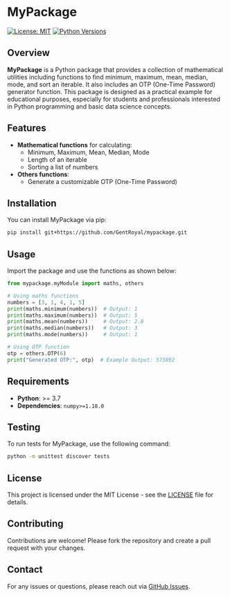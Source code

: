 # MyPackage

[![License: MIT](https://img.shields.io/badge/License-MIT-blue.svg)](https://opensource.org/licenses/MIT)
[![Python Versions](https://img.shields.io/pypi/pyversions/mypackage.svg)](https://pypi.org/project/mypackage/)

## Overview
**MyPackage** is a Python package that provides a collection of mathematical utilities including functions to find minimum, maximum, mean, median, mode, and sort an iterable. It also includes an OTP (One-Time Password) generator function. This package is designed as a practical example for educational purposes, especially for students and professionals interested in Python programming and basic data science concepts.

## Features
- **Mathematical functions** for calculating:
  - Minimum, Maximum, Mean, Median, Mode
  - Length of an iterable
  - Sorting a list of numbers
- **Others functions**:
  - Generate a customizable OTP (One-Time Password)

## Installation
You can install MyPackage via pip:

```bash
pip install git+https://github.com/GentRoyal/mypackage.git
```

## Usage
Import the package and use the functions as shown below:

```python
from mypackage.myModule import maths, others 

# Using maths functions
numbers = [3, 1, 4, 1, 5]
print(maths.minimum(numbers))  # Output: 1
print(maths.maximum(numbers))  # Output: 5
print(maths.mean(numbers))     # Output: 2.8
print(maths.median(numbers))   # Output: 3
print(maths.mode(numbers))     # Output: 1

# Using OTP function
otp = others.OTP(6)
print("Generated OTP:", otp)  # Example Output: 573892
```

## Requirements
- **Python**: >= 3.7
- **Dependencies**: `numpy>=1.18.0`

## Testing
To run tests for MyPackage, use the following command:

```bash
python -m unittest discover tests
```

## License
This project is licensed under the MIT License - see the [LICENSE](LICENSE) file for details.

## Contributing
Contributions are welcome! Please fork the repository and create a pull request with your changes.

## Contact
For any issues or questions, please reach out via [GitHub Issues](https://github.com/GentRoyal/mypackage/issues).
```
